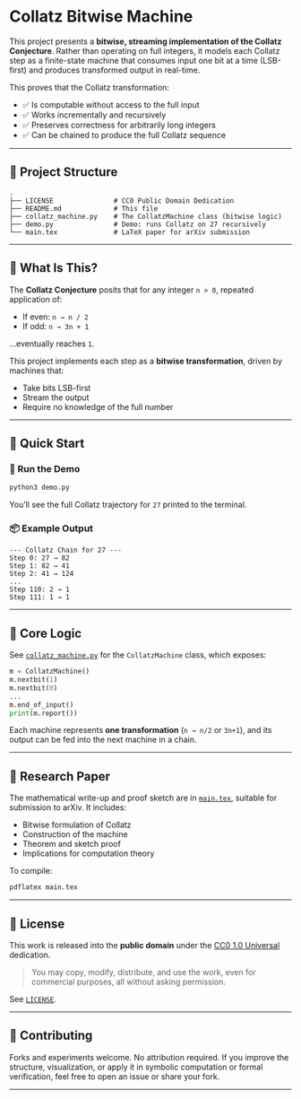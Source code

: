# Collatz Bitwise Machine

This project presents a **bitwise, streaming implementation of the Collatz Conjecture**. Rather than operating on full integers, it models each Collatz step as a finite-state machine that consumes input one bit at a time (LSB-first) and produces transformed output in real-time.

This proves that the Collatz transformation:

- ✅ Is computable without access to the full input
- ✅ Works incrementally and recursively
- ✅ Preserves correctness for arbitrarily long integers
- ✅ Can be chained to produce the full Collatz sequence

---

## 📁 Project Structure

```
.
├── LICENSE               # CC0 Public Domain Dedication
├── README.md             # This file
├── collatz_machine.py    # The CollatzMachine class (bitwise logic)
├── demo.py               # Demo: runs Collatz on 27 recursively
└── main.tex              # LaTeX paper for arXiv submission
```

---

## 🧠 What Is This?

The **Collatz Conjecture** posits that for any integer `n > 0`, repeated application of:

- If even: `n → n / 2`
- If odd: `n → 3n + 1`

...eventually reaches `1`.

This project implements each step as a **bitwise transformation**, driven by machines that:

- Take bits LSB-first
- Stream the output
- Require no knowledge of the full number

---

## 🚀 Quick Start

### 🐍 Run the Demo

```bash
python3 demo.py
```

You’ll see the full Collatz trajectory for `27` printed to the terminal.

### 📦 Example Output

```
--- Collatz Chain for 27 ---
Step 0: 27 → 82
Step 1: 82 → 41
Step 2: 41 → 124
...
Step 110: 2 → 1
Step 111: 1 → 1
```

---

## 🧪 Core Logic

See [`collatz_machine.py`](./collatz_machine.py) for the `CollatzMachine` class, which exposes:

```python
m = CollatzMachine()
m.nextbit(1)
m.nextbit(0)
...
m.end_of_input()
print(m.report())
```

Each machine represents **one transformation** (`n → n/2` or `3n+1`), and its output can be fed into the next machine in a chain.

---

## 📄 Research Paper

The mathematical write-up and proof sketch are in [`main.tex`](./main.tex), suitable for submission to arXiv. It includes:

- Bitwise formulation of Collatz
- Construction of the machine
- Theorem and sketch proof
- Implications for computation theory

To compile:

```bash
pdflatex main.tex
```

---

## 📜 License

This work is released into the **public domain** under the [CC0 1.0 Universal](https://creativecommons.org/publicdomain/zero/1.0/) dedication.

> You may copy, modify, distribute, and use the work, even for commercial purposes, all without asking permission.

See [`LICENSE`](./LICENSE).

---

## 🙌 Contributing

Forks and experiments welcome. No attribution required. If you improve the structure, visualization, or apply it in symbolic computation or formal verification, feel free to open an issue or share your fork.

---

